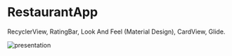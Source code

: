# RestaurantApp

RecyclerView, RatingBar, Look And Feel (Material Design), CardView, Glide.

![presentation](https://user-images.githubusercontent.com/24362003/106840803-a3356f80-667f-11eb-83f6-91808dfbd4ac.png)
